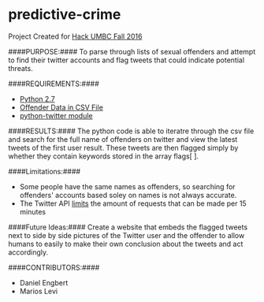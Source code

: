 # predictive-crime
Project Created for [Hack UMBC Fall 2016](https://hackumbc.org/)

####PURPOSE:####
To parse through lists of sexual offenders and attempt to find their twitter accounts and flag tweets that could indicate potential threats.

####REQUIREMENTS:####
* [Python 2.7](https://www.python.org/download/releases/2.7/)
* [Offender Data in CSV File](http://offender.fdle.state.fl.us/offender/publicDataFile.do)
* [python-twitter module](http://python-twitter.readthedocs.io/)

####RESULTS:####
The python code is able to iteratre through the csv file and search for the full name of offenders on twitter and view the latest tweets of the first user result.  These tweets are then flagged simply by whether they contain keywords stored in the array flags[ ].  

####Limitations:####
* Some people have the same names as offenders, so searching for offenders' accounts based soley on names is not always accurate.
* The Twitter API [limits](https://dev.twitter.com/rest/public/rate-limits) the amount of requests that can be made per 15 minutes

####Future Ideas:####
Create a website that embeds the flagged tweets next to side by side pictures of the Twitter user and the offender to allow humans to easily to make their own conclusion about the tweets and act accordingly.

####CONTRIBUTORS:####
* Daniel Engbert
* Marios Levi
